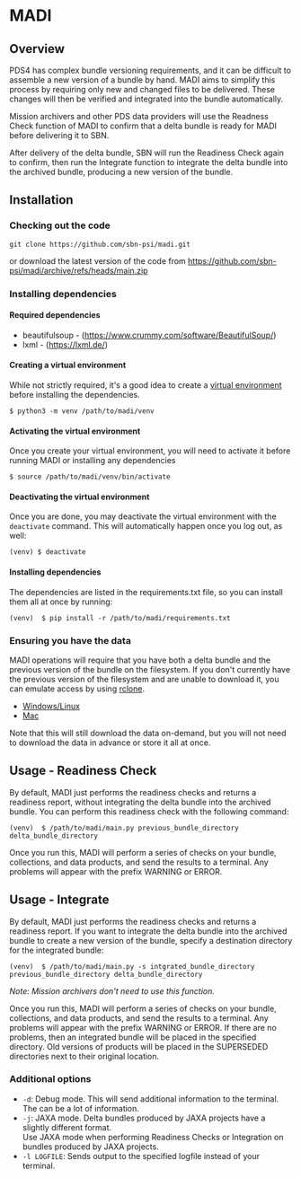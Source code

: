 # MADI

## Overview

PDS4 has complex bundle versioning requirements, and it can be difficult to assemble a new version of a bundle by hand. 
MADI aims to simplify this process by requiring only new and changed files to be delivered. 
These changes will then be verified and integrated into the bundle automatically.

Mission archivers and other PDS data providers will use the Readness Check function of MADI to confirm that a delta 
bundle is ready for MADI before delivering it to SBN. 

After delivery of the delta bundle, SBN will run the Readiness Check again to confirm, then run the Integrate function 
to integrate the delta bundle into the archived bundle, producing a new version of the bundle. 

## Installation

### Checking out the code

`git clone https://github.com/sbn-psi/madi.git`

or download the latest version of the code from https://github.com/sbn-psi/madi/archive/refs/heads/main.zip 

### Installing dependencies

#### Required dependencies

* beautifulsoup - (https://www.crummy.com/software/BeautifulSoup/) 
* lxml - (https://lxml.de/)

#### Creating a virtual environment

While not strictly required, it's a good idea to create a 
[virtual environment](https://docs.python.org/3/library/venv.html) before installing the dependencies. 

`$ python3 -m venv /path/to/madi/venv`

#### Activating the virtual environment

Once you create your virtual environment, you will need to activate it before running MADI or installing any dependencies

`$ source /path/to/madi/venv/bin/activate`

#### Deactivating the virtual environment

Once you are done, you may deactivate the virtual environment with the `deactivate` command. 
This will automatically happen once you log out, as well:

`(venv) $ deactivate`

#### Installing dependencies

The dependencies are listed in the requirements.txt file, so you can install them all at once by running:

`(venv)  $ pip install -r /path/to/madi/requirements.txt`

### Ensuring you have the data

MADI operations will require that you have both a delta bundle and the previous version of the bundle on the filesystem.
If you don't currently have the previous version of the filesystem and are unable to download it, you can emulate 
access by using [rclone](https://rclone.org/).

* [Windows/Linux](https://rclone.org/commands/rclone_mount/)
* [Mac](https://rclone.org/commands/rclone_nfsmount/)

Note that this will still download the data on-demand, but you will not need to download the data in advance or store 
it all at once. 

## Usage - Readiness Check

By default, MADI just performs the readiness checks and returns a readiness report, without integrating the delta 
bundle into the archived bundle. You can perform this readiness check with the following command:

`(venv)  $ /path/to/madi/main.py previous_bundle_directory delta_bundle_directory`

Once you run this, MADI will perform a series of checks on your bundle, collections, and data products, and send the 
results to a terminal. Any problems will appear with the prefix WARNING or ERROR.

## Usage - Integrate

By default, MADI just performs the readiness checks and returns a readiness report.  If you want to integrate the delta
bundle into the archived bundle to create a new version of the bundle, specify a destination directory for the 
integrated bundle:

`(venv)  $ /path/to/madi/main.py -s intgrated_bundle_directory previous_bundle_directory delta_bundle_directory`

*Note:  Mission archivers don't need to use this function.*

Once you run this, MADI will perform a series of checks on your bundle, collections, and data products, and send the 
results to a terminal. Any problems will appear with the prefix WARNING or ERROR. If there are no problems, then an 
integrated bundle will be placed in the specified directory. Old versions of products will be placed in the SUPERSEDED 
directories next to their original location.


### Additional options

* `-d`: Debug mode. This will send additional information to the terminal. The can be a lot of information.
* `-j`: JAXA mode. Delta bundles produced by JAXA projects have a slightly different format.  
  Use JAXA mode when performing Readiness Checks or Integration on bundles produced by JAXA projects.
* `-l LOGFILE`: Sends output to the specified logfile instead of your terminal.

